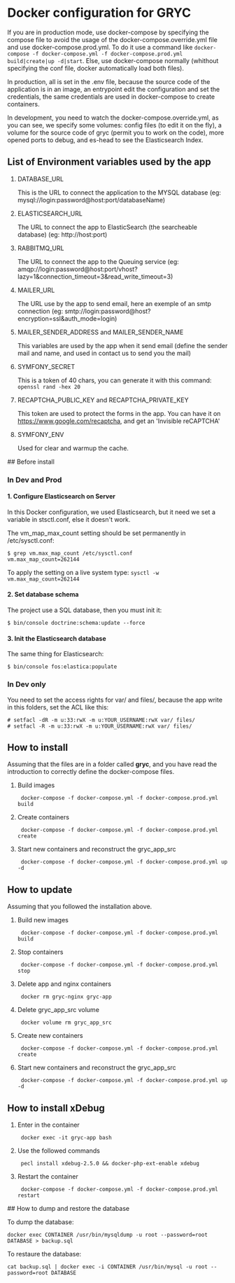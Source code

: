 # Docker configuration for GRYC

If you are in production mode, use docker-compose by specifying the compose file to avoid the usage of the docker-compose.override.yml file
and use docker-compose.prod.yml. To do it use a command like `docker-compose -f docker-compose.yml -f docker-compose.prod.yml build|create|up -d|start`.
Else, use docker-compose normally (whithout specifying the conf file, docker automatically load both files).

In production, all is set in the .env file, because the source code of the application is in an image,
an entrypoint edit the configuration and set the credentials, the same credentials are used in docker-compose
to create containers.

In development, you need to watch the docker-compose.override.yml, as you can see, we specify some volumes:
config files (to edit it on the fly), a volume for the source code of gryc (permit you to work on the code),
more opened ports to debug, and es-head to see the Elasticsearch Index.

## List of Environment variables used by the app

1. DATABASE_URL

    This is the URL to connect the application to the MYSQL database (eg: mysql://login:password@host:port/databaseName)

2. ELASTICSEARCH_URL

    The URL to connect the app to ElasticSearch (the searcheable database) (eg: http://host:port)

3. RABBITMQ_URL

    The URL to connect the app to the Queuing service (eg: amqp://login:password@host:port/vhost?lazy=1&connection_timeout=3&read_write_timeout=3)

4. MAILER_URL

    The URL use by the app to send email, here an exemple of an smtp connection (eg: smtp://login:password@host?encryption=ssl&auth_mode=login)

5. MAILER_SENDER_ADDRESS and MAILER_SENDER_NAME

    This variables are used by the app when it send email (define the sender mail and name, and used in contact us to send you the mail)

6. SYMFONY_SECRET

    This is a token of 40 chars, you can generate it with this command: `openssl rand -hex 20`

7. RECAPTCHA_PUBLIC_KEY and RECAPTCHA_PRIVATE_KEY

    This token are used to protect the forms in the app.
    You can have it on https://www.google.com/recaptcha, and get an 'Invisible reCAPTCHA'

8. SYMFONY_ENV

    Used for clear and warmup the cache.

## Before install

### In Dev and Prod
#### 1. Configure Elasticsearch on Server
In this Docker configuration, we used Elasticsearch, but it need we set a variable in stsctl.conf, else it doesn't work.

The vm_map_max_count setting should be set permanently in /etc/sysctl.conf:

    $ grep vm.max_map_count /etc/sysctl.conf
    vm.max_map_count=262144
    
To apply the setting on a live system type: `sysctl -w vm.max_map_count=262144`

#### 2. Set database schema
The project use a SQL database, then you must init it:

    $ bin/console doctrine:schema:update --force

#### 3. Init the Elasticsearch database
The same thing for Elasticsearch:

    $ bin/console fos:elastica:populate

### In Dev only
You need to set the access rights for var/ and files/, because the app write in this folders, set the ACL like this:

    # setfacl -dR -m u:33:rwX -m u:YOUR_USERNAME:rwX var/ files/
    # setfacl -R -m u:33:rwX -m u:YOUR_USERNAME:rwX var/ files/

## How to install

Assuming that the files are in a folder called **gryc**, and you have read the introduction to correctly define the docker-compose files.

1. Build images

        docker-compose -f docker-compose.yml -f docker-compose.prod.yml build

2. Create containers

        docker-compose -f docker-compose.yml -f docker-compose.prod.yml create
    
6. Start new containers and reconstruct the gryc_app_src

        docker-compose -f docker-compose.yml -f docker-compose.prod.yml up -d

## How to update

Assuming that you followed the installation above.

1. Build new images

        docker-compose -f docker-compose.yml -f docker-compose.prod.yml build

2. Stop containers

        docker-compose -f docker-compose.yml -f docker-compose.prod.yml stop

3. Delete app and nginx containers

        docker rm gryc-nginx gryc-app

7. Delete gryc_app_src volume

        docker volume rm gryc_app_src

5. Create new containers

        docker-compose -f docker-compose.yml -f docker-compose.prod.yml create

6. Start new containers and reconstruct the gryc_app_src

        docker-compose -f docker-compose.yml -f docker-compose.prod.yml up -d

## How to install xDebug

1. Enter in the container

        docker exec -it gryc-app bash
    
2. Use the followed commands

        pecl install xdebug-2.5.0 && docker-php-ext-enable xdebug

3. Restart the container

        docker-compose -f docker-compose.yml -f docker-compose.prod.yml restart

## How to dump and restore the database

To dump the database:

    docker exec CONTAINER /usr/bin/mysqldump -u root --password=root DATABASE > backup.sql

To restaure the database:

    cat backup.sql | docker exec -i CONTAINER /usr/bin/mysql -u root --password=root DATABASE
